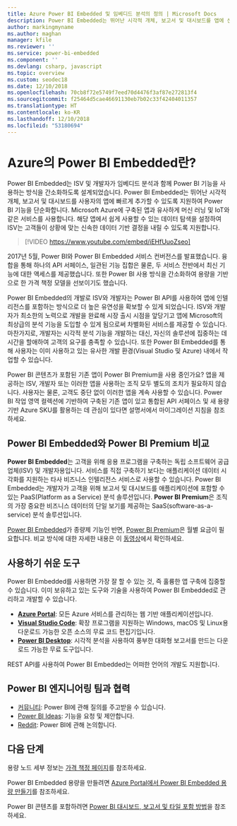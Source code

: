 ```yaml
---
title: Azure Power BI Embedded 및 임베디드 분석의 정의 | Microsoft Docs
description: Power BI Embedded는 뛰어난 시각적 개체, 보고서 및 대시보드를 앱에 신속하게 추가할 수 있도록 지원하여 ISV와 개발자가 Power BI 기능을 사용하는 방식을 단순화하기 위한 임베디드 분석 도구로 설계되었습니다. Power BI Embedded를 통해 임베디드 분석 소프트웨어, 임베디드 분석 도구 또는 임베디드 비즈니스 인텔리전스 도구를 사용하는 방법을 알아봅니다.
author: markingmyname
ms.author: maghan
manager: kfile
ms.reviewer: ''
ms.service: power-bi-embedded
ms.component: ''
ms.devlang: csharp, javascript
ms.topic: overview
ms.custom: seodec18
ms.date: 12/10/2018
ms.openlocfilehash: 70cb8f72e5749f7eed70d4476f3af87e272813f4
ms.sourcegitcommit: f25464d5cae46691130eb7b02c33f42404011357
ms.translationtype: HT
ms.contentlocale: ko-KR
ms.lasthandoff: 12/10/2018
ms.locfileid: "53180694"
---
```

# <a name="what-is-power-bi-embedded-in-azure"></a>Azure의 Power BI Embedded란?

Power BI Embedded는 ISV 및 개발자가 임베디드 분석과 함께 Power BI 기능을 사용하는 방식을 간소화하도록 설계되었습니다. Power BI Embedded는 뛰어난 시각적 개체, 보고서 및 대시보드를 사용자의 앱에 빠르게 추가할 수 있도록 지원하여 Power BI 기능을 단순화합니다. Microsoft Azure에 구축된 앱과 유사하게 머신 러닝 및 IoT와 같은 서비스를 사용합니다. 해당 앱에서 쉽게 사용할 수 있는 데이터 탐색을 설정하여 ISV는 고객들이 상황에 맞는 신속한 데이터 기반 결정을 내릴 수 있도록 지원합니다.

> [!VIDEO https://www.youtube.com/embed/iEHfUuoZseo]

2017년 5월, Power BI와 Power BI Embedded 서비스 컨버전스를 발표했습니다. 융합을 통해 하나의 API 서페이스, 일관된 기능 집합은 물론, 두 서비스 전반에서 최신 기능에 대한 액세스를 제공했습니다. 또한 Power BI 사용 방식을 간소화하여 용량을 기반으로 한 가격 책정 모델을 선보이기도 했습니다.

Power BI Embedded의 개발로 ISV와 개발자는 Power BI API를 사용하여 앱에 인텔리전스를 포함하는 방식으로 더 높은 유연성을 확보할 수 있게 되었습니다. ISV와 개발자가 최소한의 노력으로 개발을 완료해 시장 출시 시점을 앞당기고 앱에 Microsoft의 최상급의 분석 기능을 도입할 수 있게 됨으로써 차별화된 서비스를 제공할 수 있습니다. 마찬가지로, 개발자는 시각적 분석 기능을 개발하는 대신, 자신의 솔루션에 집중하는 데 시간을 할애하여 고객의 요구를 충족할 수 있습니다. 또한 Power BI Embedded를 통해 사용자는 이미 사용하고 있는 유사한 개발 환경(Visual Studio 및 Azure) 내에서 작업할 수 있습니다.

Power BI 콘텐츠가 포함된 기존 앱이 Power BI Premium을 사용 중인가요? 앱을 제공하는 ISV, 개발자 또는 이러한 앱을 사용하는 조직 모두 별도의 조치가 필요하지 않습니다. 사용자는 물론, 고객도 중단 없이 이러한 앱을 계속 사용할 수 있습니다. Power BI 작업 영역 컬렉션에 기반하여 구축된 기존 앱이 있고 통합된 API 서페이스 및 새 용량 기반 Azure SKU를 활용하는 데 관심이 있다면 설명서에서 마이그레이션 지침을 참조하세요.

## <a name="comparing-power-bi-embedded-with-power-bi-premium"></a>Power BI Embedded와 Power BI Premium 비교

**Power BI Embedded**는 고객을 위해 응용 프로그램을 구축하는 독립 소프트웨어 공급업체(ISV) 및 개발자용입니다. 서비스를 직접 구축하기 보다는 애플리케이션 데이터 시각화를 지원하는 타사 비즈니스 인텔리전스 서비스로 사용할 수 있습니다. Power BI Embedded는 개발자가 고객을 위해 보고서 및 대시보드를 애플리케이션에 포함할 수 있는 PaaS(Platform as a Service) 분석 솔루션입니다. **Power BI Premium**은 조직의 가장 중요한 비즈니스 데이터의 단일 보기를 제공하는 SaaS(software-as-a-service) 분석 솔루션입니다. 

[Power BI Embedded](https://azure.microsoft.com/pricing/details/power-bi-embedded/)가 종량제 기능인 반면, [Power BI Premium](https://powerbi.microsoft.com/calculator/)은 월별 요금이 필요합니다. 비교 방식에 대한 자세한 내용은 이 [동영상](https://www.youtube.com/watch?v=0y2oJikC6Xc&t=0s&list=PLv2BtOtLblH1dQPV49Ni12olDcUoW-GEl&index=3)에서 확인하세요.

## <a name="easy-to-use-tools"></a>사용하기 쉬운 도구

Power BI Embedded를 사용하면 가장 잘 할 수 있는 것, 즉 훌륭한 앱 구축에 집중할 수 있습니다. 이미 보유하고 있는 도구와 기술을 사용하여 Power BI Embedded로 관리하고 개발할 수 있습니다.

* [**Azure Portal**](https://portal.azure.com/): 모든 Azure 서비스를 관리하는 웹 기반 애플리케이션입니다.
* [**Visual Studio Code**](https://code.visualstudio.com/docs): 확장 프로그램을 지원하는 Windows, macOS 및 Linux용 다운로드 가능한 오픈 소스의 무료 코드 편집기입니다.
* [**Power BI Desktop**](https://powerbi.microsoft.com/desktop/): 시각적 분석을 사용하여 풍부한 대화형 보고서를 만드는 다운로드 가능한 무료 도구입니다.

REST API를 사용하여 Power BI Embedded는 어떠한 언어의 개발도 지원합니다.

## <a name="engage-with-the-power-bi-engineering-team"></a>Power BI 엔지니어링 팀과 협력

* [커뮤니티](https://community.powerbi.com/): Power BI에 관해 질의를 주고받을 수 있습니다.
* [Power BI Ideas](https://ideas.powerbi.com): 기능을 요청 및 제안합니다.
* [Reddit](https://www.reddit.com/r/PowerBI/): Power BI에 관해 논의합니다.

## <a name="next-steps"></a>다음 단계

용량 노드 세부 정보는 [가격 책정 페이지](https://azure.microsoft.com/pricing/details/power-bi-embedded/)를 참조하세요.

Power BI Embedded 용량을 만들려면 [Azure Portal에서 Power BI Embedded 용량 만들기](azure-pbie-create-capacity.md)를 참조하세요.

Power BI 콘텐츠를 포함하려면 [Power BI 대시보드, 보고서 및 타일 포함 방법](https://powerbi.microsoft.com/documentation/powerbi-developer-embedding-content/)을 참조하세요.
